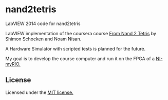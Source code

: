 # nand2tetris
LabVIEW 2014 code for nand2tetris

LabVIEW implementation of the coursera course [From Nand 2 Tetris](https://class.coursera.org/nand2tetris1-001) by Shimon Schocken and Noam Nisan.

A Hardware Simulator with scripted tests is planned for the future.

My goal is to develop the course computer and run it on the FPGA of a [NI-myRIO.](http://www.ni.com/myrio/pt/)

## License
Licensed under the [MIT license.](https://github.com/gabrielecirulli/2048/blob/master/LICENSE.txt)
